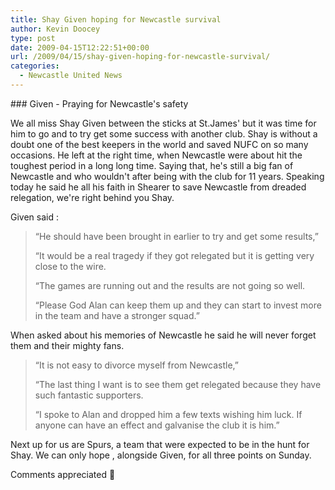 ```yaml
---
title: Shay Given hoping for Newcastle survival
author: Kevin Doocey
type: post
date: 2009-04-15T12:22:51+00:00
url: /2009/04/15/shay-given-hoping-for-newcastle-survival/
categories:
  - Newcastle United News
---
```


### Given - Praying for Newcastle's safety

We all miss Shay Given between the sticks at St.James' but it was time for him to go and to try get some success with another club. Shay is without a doubt one of the best keepers in the world and saved NUFC on so many occasions. He left at the right time, when Newcastle were about hit the toughest period in a long long time. Saying that, he's still a big fan of Newcastle and who wouldn't after being with the club for 11 years. Speaking today he said he all his faith in Shearer to save Newcastle from dreaded relegation, we're right behind you Shay.

Given said :

> “He should have been brought in earlier to try and get some results,”
>
> “It would be a real tragedy if they got relegated but it is getting very close to the wire.
>
> “The games are running out and the results are not going so well.
>
> “Please God Alan can keep them up and they can start to invest more in the team and have a stronger squad.”

When asked about his memories of Newcastle he said he will never forget them and their mighty fans.

> “It is not easy to divorce myself from Newcastle,”
>
> “The last thing I want is to see them get relegated because they have such fantastic supporters.
>
> “I spoke to Alan and dropped him a few texts wishing him luck. If anyone can have an effect and galvanise the club it is him.”

Next up for us are Spurs, a team that were expected to be in the hunt for Shay. We can only hope , alongside Given, for all three points on Sunday.

Comments appreciated 🙂
